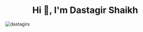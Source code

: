 <h1 align="center">Hi 👋, I'm Dastagir Shaikh</h1>
<p align="left"> <img src="https://komarev.com/ghpvc/?username=dastagirs&label=Profile%20views&color=0e75b6&style=flat" alt="dastagirs" /> </p>


